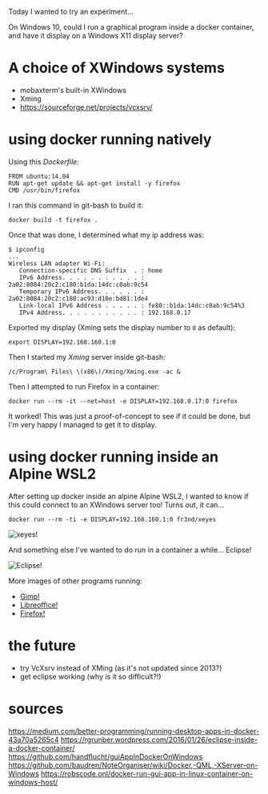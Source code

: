 
Today I wanted to try an experiment...

On Windows 10, could I run a graphical program inside a docker container, and
have it display on a Windows X11 display server?

# A choice of XWindows systems
- mobaxterm's built-in XWindows
- Xming
- https://sourceforge.net/projects/vcxsrv/

# using docker running natively

Using this _Dockerfile_:
```
FROM ubuntu:14.04
RUN apt-get update && apt-get install -y firefox
CMD /usr/bin/firefox
```

I ran this command in git-bash to build it:
```
docker build -t firefox .
```

Once that was done, I determined what my ip address was:
```
$ ipconfig
...
Wireless LAN adapter Wi-Fi:
   Connection-specific DNS Suffix  . : home
   IPv6 Address. . . . . . . . . . . : 2a02:8084:20c2:c180:b1da:14dc:c0ab:9c54
   Temporary IPv6 Address. . . . . . : 2a02:8084:20c2:c180:ac93:d10e:bd81:1de4
   Link-local IPv6 Address . . . . . : fe80::b1da:14dc:c0ab:9c54%3
   IPv4 Address. . . . . . . . . . . : 192.168.0.17
```

Exported my display (Xming sets the display number to `0` as default):
```
export DISPLAY=192.168.160.1:0
```

Then I started my _Xming_ server inside git-bash:
```
/c/Program\ Files\ \(x86\)/Xming/Xming.exe -ac &
```

Then I attempted to run Firefox in a container:
```
docker run --rm -it --net=host -e DISPLAY=192.168.0.17:0 firefox
```

It worked! This was just a proof-of-concept to see if it could be done, but I'm
very happy I managed to get it to display.

# using docker running inside an Alpine WSL2

After setting up docker inside an alpine Alpine WSL2, I wanted to know if this
could connect to an XWindows server too! Turns out, it can...

```
docker run --rm -ti -e DISPLAY=192.168.160.1:0 fr3nd/xeyes
```

![xeyes!](https://aaronpkelly.github.io/posts/resources/dockerAndXWindows_xeyes.png)

And something else I've wanted to do run in a container a while... Eclipse!

![Eclipse!](https://aaronpkelly.github.io/posts/resources/dockerAndXWindows_eclipse.gif)

More images of other programs running:
- [Gimp!](https://aaronpkelly.github.io/posts/resources/dockerAndXWindows_gimp.png)
- [Libreoffice!](https://aaronpkelly.github.io/posts/resources/dockerAndXWindows_libreOffice.png)
- [Firefox!](https://aaronpkelly.github.io/posts/resources/dockerAndXWindows_firefox.png)

# the future

- try VcXsrv instead of XMing (as it's not updated since 2013?)
- get eclipse working (why is it so difficult?!)

# sources

https://medium.com/better-programming/running-desktop-apps-in-docker-43a70a5265c4
https://rgrunber.wordpress.com/2016/01/26/eclipse-inside-a-docker-container/
https://github.com/handflucht/guiAppInDockerOnWindows
https://github.com/baudren/NoteOrganiser/wiki/Docker,-QML,-XServer-on-Windows
https://robscode.onl/docker-run-gui-app-in-linux-container-on-windows-host/

